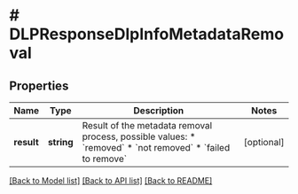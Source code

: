 # # DLPResponseDlpInfoMetadataRemoval

## Properties

Name | Type | Description | Notes
------------ | ------------- | ------------- | -------------
**result** | **string** | Result of the metadata removal process, possible values: * &#x60;removed&#x60; * &#x60;not removed&#x60; * &#x60;failed to remove&#x60; | [optional] 

[[Back to Model list]](../../README.md#documentation-for-models) [[Back to API list]](../../README.md#documentation-for-api-endpoints) [[Back to README]](../../README.md)


